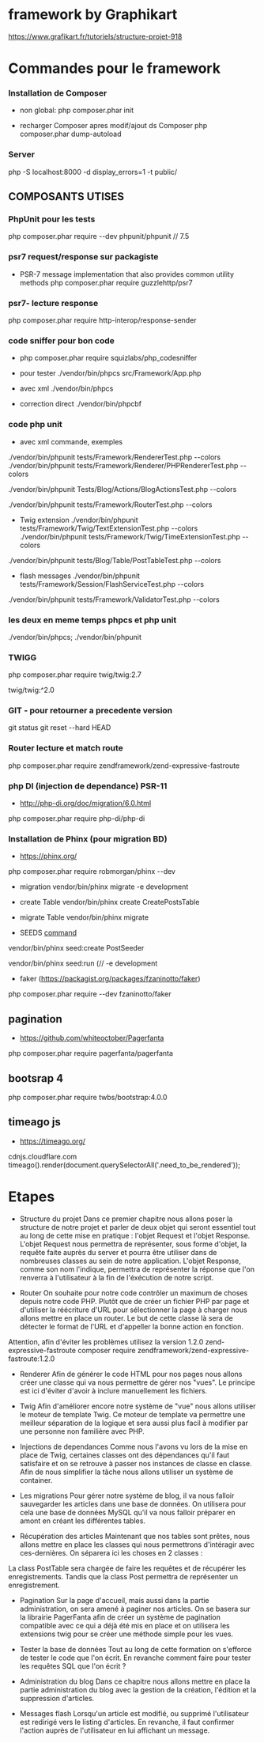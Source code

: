 # framework by Graphikart

https://www.grafikart.fr/tutoriels/structure-projet-918



# Commandes pour le framework


### Installation de Composer

- non global:
php composer.phar init

- recharger Composer apres modif/ajout ds Composer
php composer.phar dump-autoload


### Server

php -S localhost:8000 -d display_errors=1 -t public/


## COMPOSANTS UTISES

### PhpUnit pour les tests

php composer.phar require --dev phpunit/phpunit // 7.5


### psr7 request/response sur packagiste

- PSR-7 message implementation that also provides common utility methods
php composer.phar require guzzlehttp/psr7

### psr7- lecture response

php composer.phar require http-interop/response-sender


### code sniffer pour bon code

- php composer.phar require squizlabs/php_codesniffer
- pour tester
./vendor/bin/phpcs src/Framework/App.php

- avec xml 
./vendor/bin/phpcs

- correction direct
./vendor/bin/phpcbf

### code php unit

- avec xml commande, exemples 

./vendor/bin/phpunit tests/Framework/RendererTest.php --colors
./vendor/bin/phpunit tests/Framework/Renderer/PHPRendererTest.php --colors

 ./vendor/bin/phpunit Tests/Blog/Actions/BlogActionsTest.php --colors

 ./vendor/bin/phpunit tests/Framework/RouterTest.php --colors

- Twig extension
./vendor/bin/phpunit tests/Framework/Twig/TextExtensionTest.php --colors
./vendor/bin/phpunit tests/Framework/Twig/TimeExtensionTest.php --colors

./vendor/bin/phpunit tests/Blog/Table/PostTableTest.php --colors

- flash messages
./vendor/bin/phpunit tests/Framework/Session/FlashServiceTest.php --colors

./vendor/bin/phpunit tests/Framework/ValidatorTest.php --colors

### les deux en meme temps phpcs et php unit

 ./vendor/bin/phpcs; ./vendor/bin/phpunit

 
 
 ### TWIGG
 
php composer.phar require twig/twig:2.7

twig/twig:^2.0

### GIT - pour retourner a precedente version
git status
git reset --hard HEAD


### Router lecture et match route
php composer.phar require zendframework/zend-expressive-fastroute

### php DI (injection de dependance) PSR-11

- http://php-di.org/doc/migration/6.0.html

php composer.phar require php-di/php-di


### Installation de Phinx (pour migration BD)
- https://phinx.org/

php composer.phar require robmorgan/phinx --dev

- migration
vendor/bin/phinx migrate -e development

- create Table
vendor/bin/phinx create CreatePostsTable

- migrate Table
vendor/bin/phinx migrate

- SEEDS [command](https://book.cakephp.org/3.0/en/phinx/commands.html)

vendor/bin/phinx seed:create PostSeeder

vendor/bin/phinx seed:run          (// -e development

- faker (https://packagist.org/packages/fzaninotto/faker)

php composer.phar require --dev fzaninotto/faker



## pagination

- https://github.com/whiteoctober/Pagerfanta

php composer.phar require pagerfanta/pagerfanta

## bootsrap 4
php composer.phar require twbs/bootstrap:4.0.0

## timeago js
- https://timeago.org/

cdnjs.cloudflare.com
timeago().render(document.querySelectorAll('.need_to_be_rendered'));


# Etapes

- Structure du projet
Dans ce premier chapitre nous allons poser la structure de notre projet et parler de deux objet qui seront essentiel tout au long de cette mise en pratique : l'objet Request et l'objet Response. L'objet Request nous permettra de représenter, sous forme d'objet, la requête faite auprès du server et pourra être utiliser dans de nombreuses classes au sein de notre application. L'objet Response, comme son nom l'indique, permettra de représenter la réponse que l'on renverra à l'utilisateur à la fin de l'éxécution de notre script.

- Router
On souhaite pour notre code contrôler un maximum de choses depuis notre code PHP. Plutôt que de créer un fichier PHP par page et d'utiliser la réécriture d'URL pour sélectionner la page à charger nous allons mettre en place un router. Le but de cette classe là sera de détecter le format de l'URL et d'appeller la bonne action en fonction.

Attention, afin d'éviter les problèmes utilisez 
la version 1.2.0 zend-expressive-fastroute
composer require zendframework/zend-expressive-fastroute:1.2.0

- Renderer
Afin de générer le code HTML pour nos pages nous allons créer une classe qui va nous permettre de gérer nos "vues". Le principe est ici d'éviter d'avoir à inclure manuellement les fichiers.

- Twig
Afin d'améliorer encore notre système de "vue" nous allons utiliser le moteur de template Twig. Ce moteur de template va permettre une meilleur séparation de la logique et sera aussi plus facil à modifier par une personne non familière avec PHP.

- Injections de dependances
Comme nous l'avons vu lors de la mise en place de Twig, certaines classes ont des dépendances qu'il faut satisfaire et on se retrouve à passer nos instances de classe en classe. Afin de nous simplifier la tâche nous allons utiliser un système de container.

- Les migrations
Pour gérer notre système de blog, il va nous falloir sauvegarder les articles dans une base de données. On utilisera pour cela une base de données MySQL qu'il va nous falloir préparer en amont en créant les différentes tables.

- Récupération des articles
Maintenant que nos tables sont prêtes, nous allons mettre en place les classes qui nous permettrons d'intéragir avec ces-dernières. On séparera ici les choses en 2 classes :

La class PostTable sera chargée de faire les requêtes et de récupérer les enregistrements.
Tandis que la class Post permettra de représenter un enregistrement.

- Pagination
Sur la page d'accueil, mais aussi dans la partie administration, on sera amené à paginer nos articles. On se basera sur la librairie PagerFanta afin de créer un système de pagination compatible avec ce qui a déjà été mis en place et on utilisera les extensions twig pour se créer une méthode simple pour les vues.

- Tester la base de données
Tout au long de cette formation on s'efforce de tester le code que l'on écrit. En revanche comment faire pour tester les requêtes SQL que l'on écrit ?

- Administration du blog
Dans ce chapitre nous allons mettre en place la partie administration du blog avec la gestion de la création, l'édition et la suppression d'articles.

- Messages flash
Lorsqu'un article est modifié, ou supprimé l'utilisateur est redirigé vers le listing d'articles. En revanche, il faut confirmer l'action auprès de l'utilisateur en lui affichant un message.
